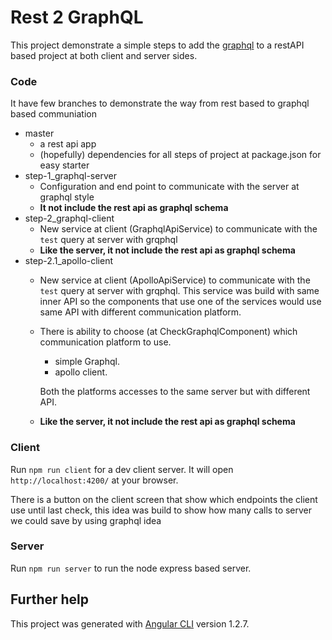 # Rest 2 GraphQL

This project demonstrate a simple steps to add the [graphql](http://graphql.org/) to a restAPI based project at both client and server sides.

### Code
It have few branches to demonstrate the way from rest based to graphql based communiation
* master
    * a rest api app
    * (hopefully) dependencies for all steps of project at package.json for easy starter
* step-1_graphql-server
    * Configuration and end point to communicate with the server at graphql style
    * **It not include the rest api as graphql schema**
* step-2_graphql-client
    * New service at client (GraphqlApiService) to communicate with the `test` query at server with grqphql
    * **Like the server, it not include the rest api as graphql schema**
* step-2.1_apollo-client
    * New service at client (ApolloApiService) to communicate with the `test` query at server with grqphql.
     This service was build with same inner API so the components that use one of the services would use same API with different communication platform.
    * There is ability to choose (at CheckGraphqlComponent) which communication platform to use.
        * simple Graphql.
        * apollo client.

        Both the platforms accesses to the same server but with different API.
    * **Like the server, it not include the rest api as graphql schema**

### Client

Run `npm run client` for a dev client server. It will open `http://localhost:4200/` at your browser.

There is a button on the client screen that show which endpoints the client use until last check,
this idea was build to show how many calls to server we could save by using graphql idea

### Server

Run `npm run server` to run the node express based server.

## Further help

This project was generated with [Angular CLI](https://github.com/angular/angular-cli) version 1.2.7.
